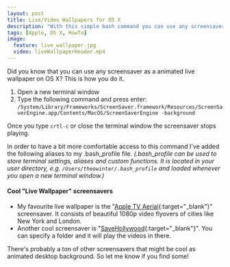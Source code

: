 ```yaml
---
layout: post
title: Live/Video Wallpapers for OS X
description: "With this simple bash command you can use any screensaver as a animated live wallpaper on OS X."
tags: [Apple, OS X, HowTo]
image:
  feature: live_wallpaper.jpg
  video: liveWallpaperHeader.mp4
---
```


Did you know that you can use any screensaver as a animated live wallpaper on OS X? This is how you do it.

  1. Open a new terminal window
  2. Type the following command and press enter:  
  `/System/Library/Frameworks/ScreenSaver.framework/Resources/ScreenSaverEngine.app/Contents/MacOS/ScreenSaverEngine -background`
  
Once you type `crtl-c` or close the terminal window the screensaver stops playing. 

In order to have a bit more comfortable access to this command I've added the following aliases to my .bash_profile file. 
*(.bash_profile can be used to store terminal settings, aliases and custom functions. It is located in your user directory,
 e.g. `/Users/theowinter/.bash_profile` and loaded whenever you open a new terminal window.)*
 
<script src="https://gist.github.com/aerobless/9517d49e0e4be845212a.js"></script>

#### Cool "Live Wallpaper" screensavers

+ My favourite live wallpaper is the "[Apple TV Aerial](https://github.com/JohnCoates/Aerial){:target="_blank"}" screensaver. It consists of beautiful 1080p video flyovers of 
cities like New York and London.
+ Another cool screensaver is "[SaveHollywood](http://s.sudre.free.fr/Software/SaveHollywood/about.html){:target="_blank"}". You can specify a folder and it will play the videos in there.

There's probably a ton of other screensavers that might be cool as animated desktop background. So let me know if you find some!
